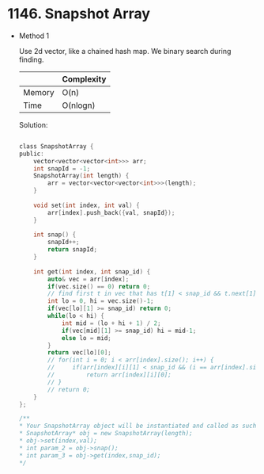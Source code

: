 # 1146. Snapshot Array 
- Method 1

    Use 2d vector, like a chained hash map. We binary search during finding.

    | |   Complexity  |
    | ----------- | ----------- | 
    |  Memory     | O(n) | 
    |      Time       |  O(nlogn) | 


    Solution:

    ``` h

    class SnapshotArray {
    public:
        vector<vector<vector<int>>> arr;
        int snapId = -1;
        SnapshotArray(int length) {
            arr = vector<vector<vector<int>>>(length);
        }
        
        void set(int index, int val) {
            arr[index].push_back({val, snapId});
        }
        
        int snap() {
            snapId++;
            return snapId;
        }
        
        int get(int index, int snap_id) {
            auto& vec = arr[index];
            if(vec.size() == 0) return 0;
            // find first t in vec that has t[1] < snap_id && t.next[1] >= snap_id
            int lo = 0, hi = vec.size()-1;
            if(vec[lo][1] >= snap_id) return 0;
            while(lo < hi) {
                int mid = (lo + hi + 1) / 2;
                if(vec[mid][1] >= snap_id) hi = mid-1;
                else lo = mid;
            }
            return vec[lo][0];
            // for(int i = 0; i < arr[index].size(); i++) {
            //     if(arr[index][i][1] < snap_id && (i == arr[index].size()-1 || arr[index][i+1][1] >= snap_id) ) 
            //         return arr[index][i][0];
            // }
            // return 0;
        }
    };

    /**
    * Your SnapshotArray object will be instantiated and called as such:
    * SnapshotArray* obj = new SnapshotArray(length);
    * obj->set(index,val);
    * int param_2 = obj->snap();
    * int param_3 = obj->get(index,snap_id);
    */

    ```

<!-- - Method 2

    This is another method.

    | |   Complexity  |
    | ----------- | ----------- | 
    |  Memory     | O(n) | 
    |      Time       |  O(n) | 


    Solution:

    ``` h



    ```

- Additional Knowledge:
       
    Here are some additional knowledge.



<br> -->